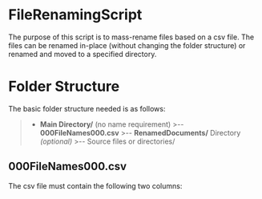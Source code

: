 # FileRenamingScript

The purpose of this script is to mass-rename files based on a csv file. The files can be renamed in-place (without changing the folder structure) or renamed and moved to a specified directory.

# Folder Structure

The basic folder structure needed is as follows:
>- **Main Directory/** (no name requirement)
	>-- **000FileNames000.csv**
	>-- **RenamedDocuments/** Directory *(optional)*
	>-- Source files or directories/

## 000FileNames000.csv
The csv file must contain the following two columns:
